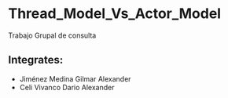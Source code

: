 # Thread_Model_Vs_Actor_Model
Trabajo Grupal de consulta

## Integrates:
- Jiménez Medina Gilmar Alexander
- Celi Vivanco Dario Alexander
